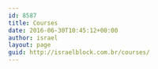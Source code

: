 ```yaml
---
id: 8587
title: Courses
date: 2016-06-30T10:45:12+00:00
author: israel
layout: page
guid: http://israelblock.com.br/courses/
---
```

